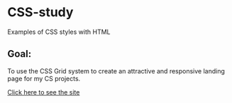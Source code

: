 # CSS-study
Examples of CSS styles with HTML

## Goal:
To use the CSS Grid system to create an attractive and responsive landing page for my CS projects.

[Click here to see the site](https://lindsayjohnston.github.io/CSS-study/)
